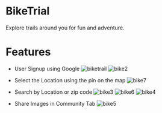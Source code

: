# BikeTrial

Explore trails around you for fun and adventure.


# Features

*  User Signup using Google
  ![biketrail](https://github.com/siddharthmohite/BikeTrail/assets/37925823/1577ea10-7bb7-45fc-ac07-3244c0210c96)
  ![bike2](https://github.com/siddharthmohite/BikeTrail/assets/37925823/6de6700d-72bc-412c-89ed-eaa03a16bc8e)


* Select the Location using the pin on the map
  ![bike7](https://github.com/siddharthmohite/BikeTrail/assets/37925823/2e12a28a-1018-4d78-9356-e65c4b0f4295)

* Search by Location or zip code
  ![bike3](https://github.com/siddharthmohite/BikeTrail/assets/37925823/6e5d394f-ba82-4328-aaad-cd890e14464b)
  ![bike6](https://github.com/siddharthmohite/BikeTrail/assets/37925823/fc2b98b9-eb63-4802-8910-439a4054c6cc)
  ![bike4](https://github.com/siddharthmohite/BikeTrail/assets/37925823/6e62136a-2176-454a-afad-bbafc1707de2)



*  Share Images in Community Tab
  ![bike5](https://github.com/siddharthmohite/BikeTrail/assets/37925823/c43d3ede-7ea7-4a95-bd43-2039955f3cd4)
